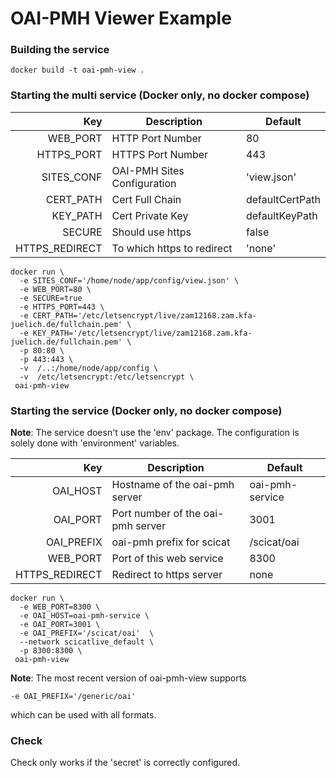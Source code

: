 # OAI-PMH Viewer Example

### Building the service


```
docker build -t oai-pmh-view .
```

### Starting the multi service (Docker only, no docker compose)

Key | Description | Default
---:| ------- | ------
WEB_PORT   | HTTP Port Number| 80
HTTPS_PORT | HTTPS Port Number | 443
SITES_CONF | OAI-PMH Sites Configuration| 'view.json'
CERT_PATH  |Cert Full Chain| defaultCertPath 
KEY_PATH   |Cert Private Key | defaultKeyPath 
SECURE     | Should use https | false 
HTTPS_REDIRECT | To which https to redirect | 'none'

```
docker run \
  -e SITES_CONF='/home/node/app/config/view.json' \
  -e WEB_PORT=80 \
  -e SECURE=true
  -e HTTPS_PORT=443 \
  -e CERT_PATH='/etc/letsencrypt/live/zam12168.zam.kfa-juelich.de/fullchain.pem' \
  -e KEY_PATH='/etc/letsencrypt/live/zam12168.zam.kfa-juelich.de/fullchain.pem' \
  -p 80:80 \
  -p 443:443 \
  -v  /..:/home/node/app/config \
  -v  /etc/letsencrypt:/etc/letsencrypt \
 oai-pmh-view
```

### Starting the service (Docker only, no docker compose)

**Note**: The service doesn't use the 'env' package. The
configuration is solely done with 'environment' variables.

Key | Description | Default
---:| ------- | ------
OAI_HOST | Hostname of the oai-pmh server | oai-pmh-service
OAI_PORT | Port number of the oai-pmh server | 3001
OAI_PREFIX | oai-pmh prefix for scicat | /scicat/oai 
WEB_PORT | Port of this web service | 8300
HTTPS_REDIRECT | Redirect to https server | none 



```
docker run \
  -e WEB_PORT=8300 \
  -e OAI_HOST=oai-pmh-service \
  -e OAI_PORT=3001 \
  -e OAI_PREFIX='/scicat/oai'  \
  --network scicatlive_default \
  -p 8300:8300 \
 oai-pmh-view
```

**Note**: The most recent version of  oai-pmh-view supports
```
-e OAI_PREFIX='/generic/oai'
```
which can be used with all formats.

### Check
Check only works if the 'secret' is correctly configured.
